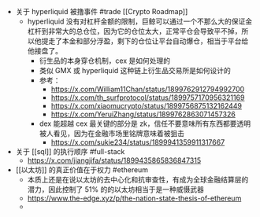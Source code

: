 - 关于 hyperliquid 被撸事件 #trade [[Crypto Roadmap]]
	- hyperliquid 没有对杠杆金额的限制，巨鲸可以通过一个不那么大的保证金杠杆到非常大的总仓位，因为它的仓位太大，正常平仓会导致平不掉，所以他提走了本金和部分浮盈，剩下的仓位让平台自动爆仓，相当于平台给他接盘了。
		- 衍生品的本身穿仓机制，cex 是如何处理的
		- 类似 GMX 或 hyperliquid 这种链上衍生品交易所是如何设计的
		- 参考：
			- https://x.com/William11Chan/status/1899762912794992700
			- https://x.com/th_surfprotocol/status/1899757170956321169
			- https://x.com/xiaomucrypto/status/1899756875132162449
			- https://x.com/YeruiZhang/status/1899762863071457326
		- dex 能超越 cex 最关键的部分是 zk，信任不要意味所有东西都要透明被人看见，因为在金融市场里铭牌意味着被狙击
			- https://x.com/sukie234/status/1899941359911317667
- 关于 [[sql]] 的执行顺序  #full-stack
	- https://x.com/jiangjifa/status/1899435865836847315
- [[以太坊]] 的真正价值在于权力 #ethereum
	- 本质上还是在说以太坊的去中心化和抗审查性，有成为全球金融结算层的潜力，因此控制了 51% 的的以太坊相当于是一种威慑武器
	- https://www.the-edge.xyz/p/the-nation-state-thesis-of-ethereum
	-